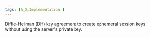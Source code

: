 ```yaml
---
tags: [A_D,Implementation ]
---
```

Diffie-Hellman (DH) key agreement to create ephemeral session keys without using the server's private key.